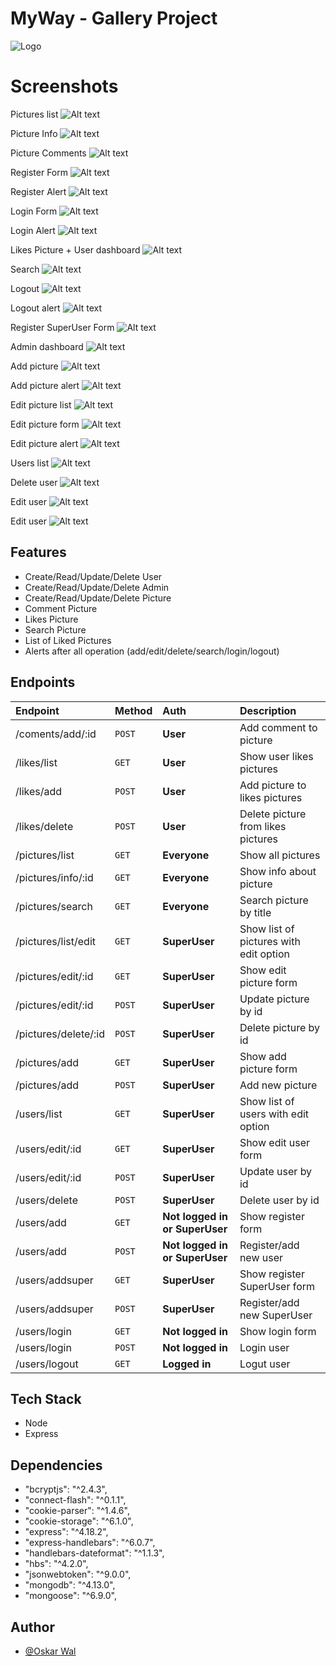 
# MyWay - Gallery Project

![Logo](https://i.imgur.com/KejfKMV.png)





# Screenshots
Pictures list
![Alt text](screenshots/pictures_list.PNG?raw=true "Title")

Picture Info 
![Alt text](screenshots/picture_info.PNG?raw=true "Title")

Picture Comments
![Alt text](screenshots/comments.PNG?raw=true "Title")

Register Form
![Alt text](screenshots/register_form.PNG?raw=true "Title")

Register Alert
![Alt text](screenshots/register_alert.PNG?raw=true "Title")

Login Form
![Alt text](screenshots/login_form.PNG?raw=true "Title")

Login Alert
![Alt text](screenshots/loggedin.PNG?raw=true "Title")

Likes Picture + User dashboard
![Alt text](screenshots/likes_pictures.PNG?raw=true "Title")

Search
![Alt text](screenshots/search.PNG?raw=true "Title")

Logout
![Alt text](screenshots/logout.PNG?raw=true "Title")

Logout alert
![Alt text](screenshots/logout_alert.PNG?raw=true "Title")

Register SuperUser Form
![Alt text](screenshots/createadmin.PNG?raw=true "Title")

Admin dashboard
![Alt text](screenshots/adminfuncions.PNG?raw=true "Title")

Add picture
![Alt text](screenshots/addphoto.PNG?raw=true "Title")

Add picture alert
![Alt text](screenshots/add_photo_alert.PNG?raw=true "Title")

Edit picture list
![Alt text](screenshots/edit_list.PNG?raw=true "Title")

Edit picture form
![Alt text](screenshots/edit_picture.PNG?raw=true "Title")

Edit picture alert
![Alt text](screenshots/alert_edit.PNG?raw=true "Title")

Users list
![Alt text](screenshots/user_list.PNG?raw=true "Title")

Delete user
![Alt text](screenshots/delete_user_alert.PNG?raw=true "Title")

Edit user
![Alt text](screenshots/edit_user.PNG?raw=true "Title")

Edit user
![Alt text](screenshots/edit_user_alert.PNG?raw=true "Title")




## Features
- Create/Read/Update/Delete User
- Create/Read/Update/Delete Admin
- Create/Read/Update/Delete Picture
- Comment Picture
- Likes Picture
- Search Picture
- List of Liked Pictures
- Alerts after all operation (add/edit/delete/search/login/logout)


## Endpoints

| Endpoint            | Method | Auth                          |Description                        |
| :------------------ | :------| :-----------------------------|:-------------------------         |
|  /coments/add/:id   | `POST` | **User**                      |Add comment to picture             |
| /likes/list         | `GET`  | **User**                      |Show user likes pictures           |
| /likes/add          | `POST` | **User**                      |Add picture to likes pictures      |
| /likes/delete       | `POST` | **User**                      |Delete picture from likes pictures |
| /pictures/list      | `GET`  | **Everyone**                  |Show all pictures                  |
| /pictures/info/:id  | `GET`  | **Everyone**                  |Show info about picture            |
| /pictures/search    | `GET`  | **Everyone**                  |Search picture by title            |
| /pictures/list/edit | `GET`  | **SuperUser**                 |Show list of pictures with edit option  |
| /pictures/edit/:id  | `GET`  | **SuperUser**                 |Show edit picture form             |
| /pictures/edit/:id  | `POST` | **SuperUser**                 |Update picture by id               |
| /pictures/delete/:id| `POST` | **SuperUser**                 |Delete picture by id               |
| /pictures/add       | `GET`  | **SuperUser**                 |Show add picture form              |
| /pictures/add       | `POST` | **SuperUser**                 |Add new picture                    |
| /users/list         | `GET`  | **SuperUser**                 |Show list of users with edit option|
| /users/edit/:id     | `GET`  | **SuperUser**                 |Show edit user form                |
| /users/edit/:id     | `POST` | **SuperUser**                 |Update user by id                  |
| /users/delete       | `POST` | **SuperUser**                 |Delete user by id                  |
| /users/add          | `GET`  | **Not logged in or SuperUser**|Show register form                 |
| /users/add          | `POST` | **Not logged in or SuperUser**|Register/add new user              |
| /users/addsuper     | `GET`  | **SuperUser**                 |Show register SuperUser form       |
| /users/addsuper     | `POST` | **SuperUser**                 |Register/add new SuperUser         |
| /users/login        | `GET`  | **Not logged in**             |Show login form                    |
| /users/login        | `POST` | **Not logged in**             |Login user                         |
| /users/logout       | `GET`  | **Logged in**                 |Logut user                         |

## Tech Stack
- Node
- Express
## Dependencies
- "bcryptjs": "^2.4.3",
- "connect-flash": "^0.1.1",
- "cookie-parser": "^1.4.6",
- "cookie-storage": "^6.1.0",
- "express": "^4.18.2",
- "express-handlebars": "^6.0.7",
- "handlebars-dateformat": "^1.1.3",
- "hbs": "^4.2.0",
- "jsonwebtoken": "^9.0.0",
- "mongodb": "^4.13.0",
- "mongoose": "^6.9.0",




## Author

- [@Oskar Wal](https://github.com/Ozi17)

